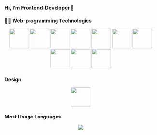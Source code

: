 ### Hi, I'm Frontend-Developer 👋
### :technologist: Web-programming Technologies <br>
<p align="center">
 <img src="https://cdn.simpleicons.org/html5/E34F26" height="64" width="64"/> 
 <img src="https://cdn.simpleicons.org/css3/1572B6" height="64" width="64"/> 
 <img src="https://cdn.simpleicons.org/git/F05032" height="64" width="64"/> 
 
 <img src="https://cdn.simpleicons.org/javascript/F7DF1E" height="64" width="64" />
 <img src="https://cdn.simpleicons.org/nodedotjs/339933" height="64" width="64" />
 <img src="https://cdn.simpleicons.org/typescript/3178C6" height="64" width="64"/> 
 <img src="https://cdn.simpleicons.org/react/61DAFB" height="64" width="64"/> 
 <img src="https://cdn.simpleicons.org/tailwindcss/06B6D4" height="64" width="64"/> 
 <img src="https://cdn.simpleicons.org/nestjs/E0234E" height="64" width="64"/> 
 <img src="https://cdn.simpleicons.org/express/000000" height="64" width="64"/> 
</p>

### Design <br>
<p align="center">
 <img src="https://cdn.simpleicons.org/figma/F24E1E" height="64" width="64"/>
</p>

<!--### Activity <br>
<p align="center">
 <picture>
 <source 
   srcset="https://github-readme-stats.vercel.app/api?username=Octavian-imp&show_icons=true&theme=dark&text_color=ffffff&icon_color=00FFFF&hide_title=true&hide_border=true&include_all_commits=true"
   media="(prefers-color-scheme: dark)"
 />
 <source
  srcset="https://github-readme-stats.vercel.app/api?username=Octavian-imp&show_icons=true&text_color=000000&icon_color=00FFFF&hide_title=true&hide_border=true&include_all_commits=true"
   media="(prefers-color-scheme: light), (prefers-color-scheme: no-preference)"
 />
 <img src="https://github-readme-stats.vercel.app/api?username=Octavian-imp&show_icons=true&text_colorffffffF&icon_color=00FFFF&hide_title=true&hide_border=true&include_all_commits=true" />
 </picture>
</p>-->

### Most Usage Languages <br>
<p align="center">
 <picture>
 <source 
   srcset="https://github-readme-stats.vercel.app/api/top-langs/?username=Octavian-imp&show_icons=true&theme=dark&text_color=ffffff&icon_color=00FFFF&hide_title=true&hide_border=true&include_all_commits=true&layout=compact"
   media="(prefers-color-scheme: dark)"
 />
 <source
   srcset="https://github-readme-stats.vercel.app/api/top-langs/?username=Octavian-imp&show_icons=true&text_color=000000&icon_color=00FFFF&hide_title=true&hide_border=true&include_all_commits=true&layout=compact"
   media="(prefers-color-scheme: light), (prefers-color-scheme: no-preference)"
 />
 <img src="https://github-readme-stats.vercel.app/api/top-langs/?username=Octavian-imp&show_icons=true&text_colorffffffF&icon_color=00FFFF&hide_title=true&hide_border=true&include_all_commits=true&layout=compact" />
 </picture>
</p>
